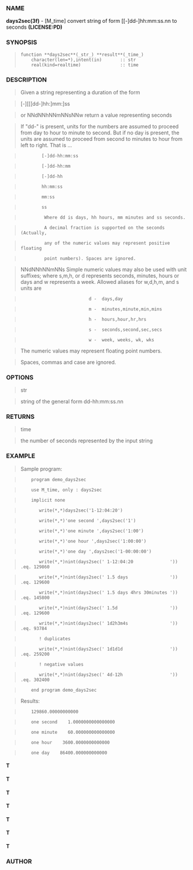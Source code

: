 ### NAME

**days2sec(3f)** \- [M_time] convert string of form [[-]dd-]hh:mm:ss.nn to seconds **(LICENSE:PD)**

### SYNOPSIS

>     function **days2sec**(_str_) **result**(_time_)
>         character(len=*),intent(in)       :: str
>         real(kind=realtime)               :: time

### DESCRIPTION

> Given a string representing a duration of the form

>

> [-][[[dd-]hh:]mm:]ss

>

> or NNdNNhNNmNNsNNw return a value representing seconds

>

> If "dd-" is present, units for the numbers are assumed to proceed from day
to hour to minute to second. But if no day is present, the units are assumed
to proceed from second to minutes to hour from left to right. That is ...

>  
>  
>             [-]dd-hh:mm:ss

>             [-]dd-hh:mm

>             [-]dd-hh

>  
>             hh:mm:ss

>             mm:ss

>             ss

>  
>              Where dd is days, hh hours, mm minutes and ss seconds.

>  
>              A decimal fraction is supported on the seconds (Actually,

>              any of the numeric values may represent positive floating

>              point numbers). Spaces are ignored.

>  
>  
>  
>

> NNdNNhNNmNNs Simple numeric values may also be used with unit suffixes;
where s,m,h, or d represents seconds, minutes, hours or days and w represents
a week. Allowed aliases for w,d,h,m, and s units are

>  
>  
>                               d -  days,day

>                               m -  minutes,minute,min,mins

>                               h -  hours,hour,hr,hrs

>                               s -  seconds,second,sec,secs

>                               w -  week, weeks, wk, wks

>  
>  
>  
>

> The numeric values may represent floating point numbers.

>

> Spaces, commas and case are ignored.

### OPTIONS

> str

> string of the general form dd-hh:mm:ss.nn

### RETURNS

> time

> the number of seconds represented by the input string

### EXAMPLE

> Sample program:

>  
>  
>         program demo_days2sec

>         use M_time, only : days2sec

>         implicit none

>            write(*,*)days2sec('1-12:04:20')

>            write(*,*)'one second ',days2sec('1')

>            write(*,*)'one minute ',days2sec('1:00')

>            write(*,*)'one hour ',days2sec('1:00:00')

>            write(*,*)'one day ',days2sec('1-00:00:00')

>            write(*,*)nint(days2sec(' 1-12:04:20              ')) .eq. 129860

>            write(*,*)nint(days2sec(' 1.5 days                ')) .eq. 129600

>            write(*,*)nint(days2sec(' 1.5 days 4hrs 30minutes ')) .eq. 145800

>            write(*,*)nint(days2sec(' 1.5d                    ')) .eq. 129600

>            write(*,*)nint(days2sec(' 1d2h3m4s                ')) .eq. 93784

>            ! duplicates

>            write(*,*)nint(days2sec(' 1d1d1d                  ')) .eq. 259200

>            ! negative values

>            write(*,*)nint(days2sec(' 4d-12h                  ')) .eq. 302400

>         end program demo_days2sec

>  
>  
>  
>

> Results:

>  
>  
>         129860.00000000000

>         one second    1.0000000000000000

>         one minute    60.000000000000000

>         one hour    3600.0000000000000

>         one day    86400.000000000000

>  

#### T

#### T

#### T

#### T

#### T

#### T

#### T

### AUTHOR

